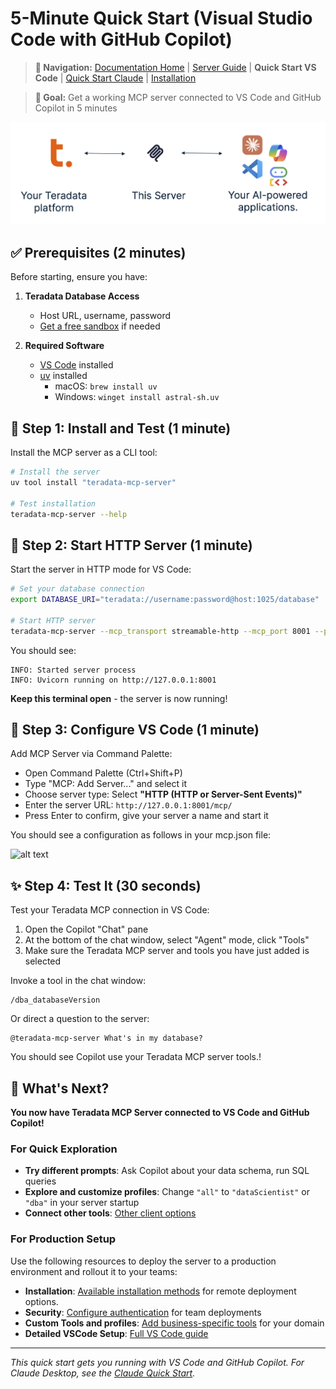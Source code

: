 # 5-Minute Quick Start (Visual Studio Code with GitHub Copilot)

> **📍 Navigation:** [Documentation Home](../README.md) | [Server Guide](../README.md#-server-guide) | **Quick Start VS Code** | [Quick Start Claude](QUICK_START.md) | [Installation](INSTALLATION.md)

> **🎯 Goal:** Get a working MCP server connected to VS Code and GitHub Copilot in 5 minutes

![](../media/client-server-platform.png)

## ✅ Prerequisites (2 minutes)

Before starting, ensure you have:

1. **Teradata Database Access**
   - Host URL, username, password
   - [Get a free sandbox](https://www.teradata.com/getting-started/demos/clearscape-analytics) if needed

2. **Required Software**
   - [VS Code](https://code.visualstudio.com/) installed
   - [uv](https://docs.astral.sh/uv/getting-started/installation/) installed
     - macOS: `brew install uv`
     - Windows: `winget install astral-sh.uv`

## 🚀 Step 1: Install and Test (1 minute)

Install the MCP server as a CLI tool:

```bash
# Install the server
uv tool install "teradata-mcp-server"

# Test installation
teradata-mcp-server --help
```

## 🔧 Step 2: Start HTTP Server (1 minute)

Start the server in HTTP mode for VS Code:

```bash
# Set your database connection
export DATABASE_URI="teradata://username:password@host:1025/database"

# Start HTTP server
teradata-mcp-server --mcp_transport streamable-http --mcp_port 8001 --profile all
```

You should see:
```
INFO: Started server process
INFO: Uvicorn running on http://127.0.0.1:8001
```

**Keep this terminal open** - the server is now running!

## 🔧 Step 3: Configure VS Code (1 minute)

Add MCP Server via Command Palette:
   - Open Command Palette (Ctrl+Shift+P)
   - Type "MCP: Add Server..." and select it
   - Choose server type: Select **"HTTP (HTTP or Server-Sent Events)"**
   - Enter the server URL: `http://127.0.0.1:8001/mcp/`
   - Press Enter to confirm, give your server a name and start it

You should see a configuration as follows in your mcp.json file:

![alt text](media/vscode-mcp-json.png)

## ✨ Step 4: Test It (30 seconds)

Test your Teradata MCP connection in VS Code:

1. Open the Copilot "Chat" pane
2. At the bottom of the chat window, select "Agent" mode, click "Tools"
3. Make sure the Teradata MCP server and tools you have just added is selected 

Invoke a tool in the chat window:

```
/dba_databaseVersion
```

Or direct a question to the server:
```
@teradata-mcp-server What's in my database?
```

You should see Copilot use your Teradata MCP server tools.!

## 🎉 What's Next?

**You now have Teradata MCP Server connected to VS Code and GitHub Copilot!**

### For Quick Exploration
- **Try different prompts**: Ask Copilot about your data schema, run SQL queries
- **Explore and customize profiles**: Change `"all"` to `"dataScientist"` or `"dba"` in your server startup
- **Connect other tools**: [Other client options](../client_guide/CLIENT_GUIDE.md)

### For Production Setup  

Use the following resources to deploy the server to a production environment and rollout it to your teams:

- **Installation**: [Available installation methods](INSTALLATION.md) for remote deployment options.
- **Security**: [Configure authentication](SECURITY.md) for team deployments
- **Custom Tools and profiles**: [Add business-specific tools](CUSTOMIZING.md) for your domain
- **Detailed VSCode Setup**: [Full VS Code guide](../client_guide/Visual_Studio_Code.md)

---
*This quick start gets you running with VS Code and GitHub Copilot. For Claude Desktop, see the [Claude Quick Start](QUICK_START.md).*